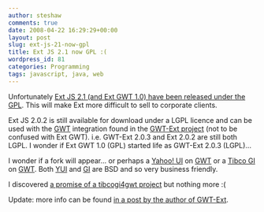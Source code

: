```yaml
---
author: steshaw
comments: true
date: 2008-04-22 16:29:29+00:00
layout: post
slug: ext-js-21-now-gpl
title: Ext JS 2.1 now GPL :(
wordpress_id: 81
categories: Programming
tags: javascript, java, web
---
```


Unfortunately [Ext JS 2.1 (and Ext GWT 1.0) have been released under the
GPL](https://web.archive.org/web/20091230172923/https://www.extjs.com/blog/2008/04/21/ext-js-21-and-ext-gwt-10-released-preview-of-ext-js-30/).
This will make Ext more difficult to sell to corporate clients.

Ext JS 2.0.2 is still available for download under a LGPL licence and can be
used with the [GWT](http://code.google.com/webtoolkit/) integration found in
the [GWT-Ext project](http://gwt-ext.com/download/) (not to be confused with
Ext GWT). i.e. GWT-Ext 2.0.3 and Ext 2.0.2 are still both LGPL. I wonder if
Ext GWT 1.0 (GPL) started life as GWT-Ext 2.0.3 (LGPL)...

I wonder if a fork will appear... or perhaps a [Yahoo!
UI](http://developer.yahoo.com/yui/) on
[GWT](http://code.google.com/webtoolkit/) or a [Tibco
GI](http://www.tibco.com/devnet/gi/) on
[GWT](http://code.google.com/webtoolkit/). Both
[YUI](http://developer.yahoo.com/yui/) and
[GI](http://www.tibco.com/devnet/gi/) are BSD and so very business friendly.

I discovered [a promise of a tibcogi4gwt
project](http://code.google.com/p/tibcopagebus4gwt/) but nothing more :(

Update: more info can be found [in a post by the author of
GWT-Ext](http://www.jroller.com/sjivan/entry/my_response_to_jack_slocum).
